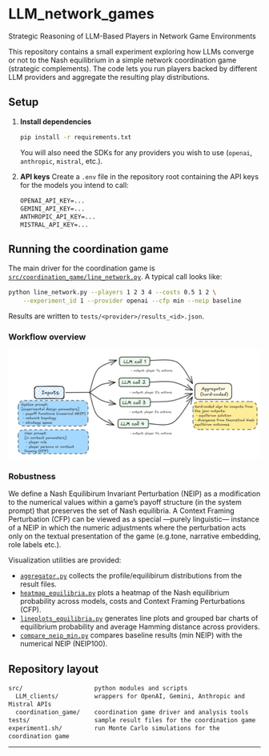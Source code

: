 # LLM_network_games

Strategic Reasoning of LLM-Based Players in Network Game Environments

This repository contains a small experiment exploring how LLMs converge or not to the Nash equilibrium in a simple network coordination game (strategic complements).  The code lets you run players backed by different LLM providers and aggregate the resulting play distributions.

## Setup

1. **Install dependencies**
   ```bash
   pip install -r requirements.txt
   ```
   You will also need the SDKs for any providers you wish to use (`openai`, `anthropic`, `mistral`, etc.).

2. **API keys**
   Create a `.env` file in the repository root containing the API keys for the models you intend to call:
   ```
   OPENAI_API_KEY=...
   GEMINI_API_KEY=...
   ANTHROPIC_API_KEY=...
   MISTRAL_API_KEY=...
   ```


## Running the coordination game

The main driver for the coordination game is [`src/coordination_game/line_network.py`](src/coordination_game/line_network.py).  A typical call looks like:

```bash
python line_network.py --players 1 2 3 4 --costs 0.5 1 2 \
    --experiment_id 1 --provider openai --cfp min --neip baseline
```

Results are written to `tests/<provider>/results_<id>.json`.


### Workflow overview

![Workflow of the line network game](images/workflow_codebase.png)

### Robustness 
We define a Nash Equilibirum Invariant Perturbation (NEIP) as a modification to the numerical values within a game’s payoff structure (in the system prompt) that preserves the set of Nash equilibria. A Context Framing Perturbation (CFP) can be viewed as a special —purely linguistic— instance of a NEIP in which the numeric adjustments where the perturbation acts only on the textual presentation of the game (e.g.tone, narrative embedding, role labels etc.).  


Visualization utilities are provided:

- [`aggregator.py`](src/coordination_game/aggregator.py) collects the profile/equilibirum distributions from the result files.
- [`heatmap_equilibria.py`](src/coordination_game/heatmap_equilibria.py) plots a heatmap of the Nash equilibrium probability across models, costs and Context Framing Perturbations (CFP).
- [`lineplots_equilibria.py`](src/coordination_game/lineplots_equilibria.py) generates line plots and grouped bar charts of equilibrium probability and
  average Hamming distance across providers.
- [`compare_neip_min.py`](src/coordination_game/compare_neip_min.py) compares baseline results (min NEIP) with the numerical NEIP (NEIP100).


## Repository layout

```
src/                    python modules and scripts
  LLM_clients/          wrappers for OpenAI, Gemini, Anthropic and Mistral APIs
  coordination_game/    coordination game driver and analysis tools
tests/                  sample result files for the coordination game
experiment1.sh/         run Monte Carlo simulations for the coordination game
```

---